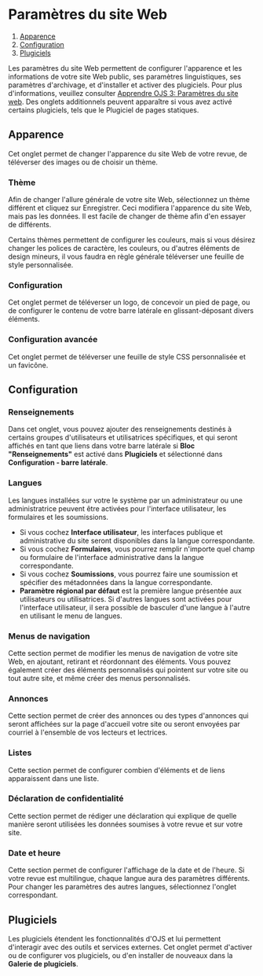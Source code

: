 # Paramètres du site Web

1. [Apparence](website-settings#appearance)
1. [Configuration](website-settings#setup)
1. [Plugiciels](website-settings#plugins)


Les paramètres du site Web permettent de configurer l'apparence et les informations de votre site Web public, ses paramètres linguistiques, ses paramètres d'archivage, et d'installer et activer des plugiciels. Pour plus d'informations, veuillez consulter [Apprendre OJS 3: Paramètres du site web](https://docs.pkp.sfu.ca/learning-ojs/fr/settings-website). Des onglets additionnels peuvent apparaître si vous avez activé certains plugiciels, tels que le Plugiciel de pages statiques.

## <a name="appearance"></a>Apparence
Cet onglet permet de changer l'apparence du site Web de votre revue, de téléverser des images ou de choisir un thème.

### Thème
Afin de changer l'allure générale de votre site Web, sélectionnez un thème différent et cliquez sur Enregistrer. Ceci modifiera l'apparence du site Web, mais pas les données. Il est facile de changer de thème afin d'en essayer de différents.

Certains thèmes permettent de configurer les couleurs, mais si vous désirez changer les polices de caractère, les couleurs, ou d'autres éléments de design mineurs, il vous faudra en règle générale téléverser une feuille de style personnalisée.

### Configuration
Cet onglet permet de téléverser un logo, de concevoir un pied de page, ou de configurer le contenu de votre barre latérale en glissant-déposant divers éléments.

### Configuration avancée
Cet onglet permet de téléverser une feuille de style CSS personnalisée et un favicône.

## <a name="setup"></a>Configuration

### Renseignements
Dans cet onglet, vous pouvez ajouter des renseignements destinés à certains groupes d'utilisateurs et utilisatrices spécifiques, et qui seront affichés en tant que liens dans votre barre latérale si **Bloc "Renseignements"** est activé dans **Plugiciels** et sélectionné dans **Configuration - barre latérale**.

### Langues
Les langues installées sur votre le système par un administrateur ou une administratrice peuvent être activées pour l'interface utilisateur, les formulaires et les soumissions.

* Si vous cochez **Interface utilisateur**, les interfaces publique et administrative du site seront disponibles dans la langue correspondante.
* Si vous cochez **Formulaires**, vous pourrez remplir n'importe quel champ ou formulaire de l'interface administrative dans la langue correspondante.
* Si vous cochez **Soumissions**, vous pourrez faire une soumission et spécifier des métadonnées dans la langue correspondante.
* **Paramètre régional par défaut** est la première langue présentée aux utilisateurs ou utilisatrices. Si d'autres langues sont activées pour l'interface utilisateur, il sera possible de basculer d'une langue à l'autre en utilisant le menu de langues.

### Menus de navigation
Cette section permet de modifier les menus de navigation de votre site Web, en ajoutant, retirant et réordonnant des éléments. Vous pouvez également créer des éléments personnalisés qui pointent sur votre site ou tout autre site, et même créer des menus personnalisés.

### Annonces
Cette section permet de créer des annonces ou des types d'annonces qui seront affichées sur la page d'accueil votre site ou seront envoyées par courriel à l'ensemble de vos lecteurs et lectrices.

### Listes
Cette section permet de configurer combien d'éléments et de liens apparaissent dans une liste.

### Déclaration de confidentialité
Cette section permet de rédiger une déclaration qui explique de quelle manière seront utilisées les données soumises à votre revue et sur votre site.

### Date et heure
Cette section permet de configurer l'affichage de la date et de l'heure. Si votre revue est multilingue, chaque langue aura des paramètres différents. Pour changer les paramètres des autres langues, sélectionnez l'onglet correspondant.

## <a name="plugins"></a>Plugiciels
Les plugiciels étendent les fonctionnalités d'OJS et lui permettent d'interagir avec des outils et services externes. Cet onglet permet d'activer ou de configurer vos plugiciels, ou d'en installer de nouveaux dans la **Galerie de plugiciels**.

